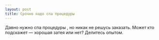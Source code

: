 ```yaml
---
layout: post 
title: Срочно надо спа процедуры  
--- 
```

Давно нужно спа процедуры , но никак не решусь заказать. Может кто подскажет — хорошая затея или нет? Делитесь опытом.